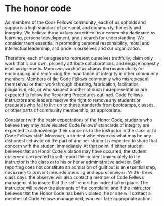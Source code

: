 # The honor code

As members of the Code Fellows community, each of us upholds and supports a high standard of personal, and community, honesty and integrity.  We believe these values are critical to a community dedicated to learning, personal development, and a search for understanding. We consider them essential in promoting personal responsibility, moral and intellectual leadership, and pride in ourselves and our organization.

Therefore, each of us agrees to represent ourselves truthfully, claim only work that is our own, properly attribute collaborations, and engage honestly in all assignments.  Moreover, each of us shares the responsibility for encouraging and reinforcing the importance of integrity in other community members.  Members of the Code Fellows community who misrepresent themselves or their work through cheating, fabrication, facilitation, plagiarism, etc, or who suspect another of such misrepresentation are expected to follow the Reporting Procedures outlined.  Code Fellows instructors and leaders reserve the right to remove any students or graduates who fail to live up to these standards from bootcamps, classes, or other parts of community membership, as appropriate.

Consistent with the basic expectations of the Honor Code, students who believe they may have violated Code Fellows’ standards of integrity are expected to acknowledge their concerns to the instructor in the class or to Code Fellows staff.  Moreover, a student who observes what may be any dishonest behavior on the part of another student is expected to share that concern with the student immediately. At that point, if either student believes that an Honor Code violation may have occurred, the student observed is expected to self-report the incident immediately to the instructor in the class or to his or her or administrative adviser. Self-reporting does not constitute an admission of guilt but is an essential step, necessary to prevent misunderstanding and apprehensions. Within three class days, the observer will also contact a member of Code Fellows management to insure that the self-report has indeed taken place.  The instructor will review the elements of the complaint, and if the instructor believes that the Honor Code has been violated, he or she will contact a member of Code Fellows management, who will take appropriate action.
